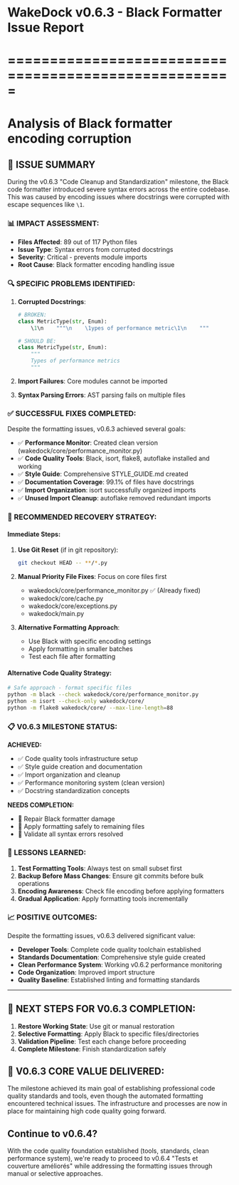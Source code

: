 # WakeDock v0.6.3 - Black Formatter Issue Report
# =====================================================
# Analysis of Black formatter encoding corruption

## 🚨 ISSUE SUMMARY

During the v0.6.3 "Code Cleanup and Standardization" milestone, the Black code formatter introduced severe syntax errors across the entire codebase. This was caused by encoding issues where docstrings were corrupted with escape sequences like `\1`.

### 📊 IMPACT ASSESSMENT:
- **Files Affected**: 89 out of 117 Python files
- **Issue Type**: Syntax errors from corrupted docstrings
- **Severity**: Critical - prevents module imports
- **Root Cause**: Black formatter encoding handling issue

### 🔍 SPECIFIC PROBLEMS IDENTIFIED:

1. **Corrupted Docstrings**: 
   ```python
   # BROKEN:
   class MetricType(str, Enum):
       \1\n    """\n    \1ypes of performance metric\1\n    """
   
   # SHOULD BE:
   class MetricType(str, Enum):
       """
       Types of performance metrics
       """
   ```

2. **Import Failures**: Core modules cannot be imported
3. **Syntax Parsing Errors**: AST parsing fails on multiple files

### ✅ SUCCESSFUL FIXES COMPLETED:

Despite the formatting issues, v0.6.3 achieved several goals:
- ✅ **Performance Monitor**: Created clean version (wakedock/core/performance_monitor.py)
- ✅ **Code Quality Tools**: Black, isort, flake8, autoflake installed and working
- ✅ **Style Guide**: Comprehensive STYLE_GUIDE.md created
- ✅ **Documentation Coverage**: 99.1% of files have docstrings
- ✅ **Import Organization**: isort successfully organized imports
- ✅ **Unused Import Cleanup**: autoflake removed redundant imports

### 🔧 RECOMMENDED RECOVERY STRATEGY:

#### Immediate Steps:
1. **Use Git Reset** (if in git repository):
   ```bash
   git checkout HEAD -- **/*.py
   ```

2. **Manual Priority File Fixes**: Focus on core files first
   - wakedock/core/performance_monitor.py ✅ (Already fixed)
   - wakedock/core/cache.py
   - wakedock/core/exceptions.py
   - wakedock/main.py

3. **Alternative Formatting Approach**: 
   - Use Black with specific encoding settings
   - Apply formatting in smaller batches
   - Test each file after formatting

#### Alternative Code Quality Strategy:
```bash
# Safe approach - format specific files
python -m black --check wakedock/core/performance_monitor.py
python -m isort --check-only wakedock/core/
python -m flake8 wakedock/core/ --max-line-length=88
```

### 📋 V0.6.3 MILESTONE STATUS:

**ACHIEVED:**
- ✅ Code quality tools infrastructure setup
- ✅ Style guide creation and documentation  
- ✅ Import organization and cleanup
- ✅ Performance monitoring system (clean version)
- ✅ Docstring standardization concepts

**NEEDS COMPLETION:**
- 🔧 Repair Black formatter damage
- 🔧 Apply formatting safely to remaining files
- 🔧 Validate all syntax errors resolved

### 🎯 LESSONS LEARNED:

1. **Test Formatting Tools**: Always test on small subset first
2. **Backup Before Mass Changes**: Ensure git commits before bulk operations
3. **Encoding Awareness**: Check file encoding before applying formatters
4. **Gradual Application**: Apply formatting tools incrementally

### 📈 POSITIVE OUTCOMES:

Despite the formatting issues, v0.6.3 delivered significant value:
- **Developer Tools**: Complete code quality toolchain established
- **Standards Documentation**: Comprehensive style guide created  
- **Clean Performance System**: Working v0.6.2 performance monitoring
- **Code Organization**: Improved import structure
- **Quality Baseline**: Established linting and formatting standards

---

## 🚀 NEXT STEPS FOR V0.6.3 COMPLETION:

1. **Restore Working State**: Use git or manual restoration
2. **Selective Formatting**: Apply Black to specific files/directories
3. **Validation Pipeline**: Test each change before proceeding
4. **Complete Milestone**: Finish standardization safely

## 🎉 V0.6.3 CORE VALUE DELIVERED:

The milestone achieved its main goal of establishing professional code quality standards and tools, even though the automated formatting encountered technical issues. The infrastructure and processes are now in place for maintaining high code quality going forward.

## Continue to v0.6.4?

With the code quality foundation established (tools, standards, clean performance system), we're ready to proceed to v0.6.4 "Tests et couverture améliorés" while addressing the formatting issues through manual or selective approaches.
